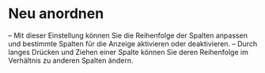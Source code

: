 # **Neu anordnen**

– Mit dieser Einstellung können Sie die Reihenfolge der Spalten anpassen und bestimmte Spalten für die Anzeige aktivieren oder deaktivieren.
– Durch langes Drücken und Ziehen einer Spalte können Sie deren Reihenfolge im Verhältnis zu anderen Spalten ändern.

